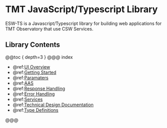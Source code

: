 # TMT JavaScript/Typescript Library

ESW-TS is a Javascript/Typescript library for building web applications for TMT Observatory that use CSW Services.

## Library Contents

@@toc { depth=3 }
@@@ index

- @ref:[UI Overview](UIOverview.md)
- @ref:[Getting Started](common/getting-started.md)
- @ref:[Paramaters](params/index.md)
- @ref:[AAS](aas/auth-components.md)
- @ref:[Response Handling](common/response-handling.md)
- @ref:[Error Handling](common/error-handling.md)
- @ref:[Services](services/index.md)
- @ref:[Technical Design Documentation](technical/index.md)
- @ref:[Type Definitions](common/ts-docs.md)

@@@
